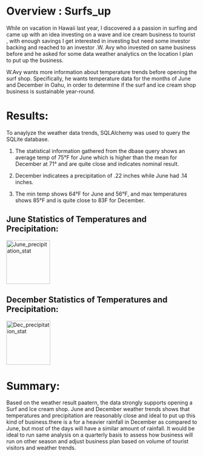 # **Overview : Surfs_up**

While on vacation in Hawaii last year, I discovered a a passion in surfing and came up with an idea investing on a wave and ice cream business to tourist , with enough savings I get interested in investing but need some investor backing and  reached to an investor .W. Avy  who invested on same business before and he asked for some data weather analytics on the location I plan to put up the business.

W.Avy wants more information about temperature trends before opening the surf shop. Specifically, he wants temperature data for the months of June and December in Oahu, in order to determine if the surf and ice cream shop business is sustainable year-round.


# **Results:** 
To anaylyze the weather data trends, SQLAlchemy was used to query the SQLite database. 
1. The statistical information gathered from the dbase query  shows an average temp of 75°F for June which is higher than the mean for December at 71° and are quite close and indicates nominal result.

2. December indicatees a  precipitation of .22 inches while June had .14 inches.

3. The min temp shows 64°F for June and 56°F, and max temperatures shows 85°F and is quite close to 83F for December.


## **June Statistics of Temperatures and Precipitation:**

<img width="115" alt="June_precipitation_stat" src="https://user-images.githubusercontent.com/92903447/147374827-0eb491df-b227-4356-8ef8-67ba83d92b29.png">

## **December Statistics of Temperatures and Precipitation:**

<img width="116" alt="Dec_precipitation_stat" src="https://user-images.githubusercontent.com/92903447/147374828-494853d5-3c14-4a2f-9819-048195be48df.png">

# **Summary:**
Based on the weather result paatern, the data strongly supports opening a Surf and Ice cream shop. June and December weather trends shows that temperatures and precipitation are reasonably close and ideal to put up this kind of business.there is a  for a heavier rainfall in December as compared to June, but most of the days will have a similar amount of rainfall. It would be ideal to run same analysis on a quarterly basis to assess how business will run on other season and adjust business plan based on volume of tourist visitors and weather trends.

